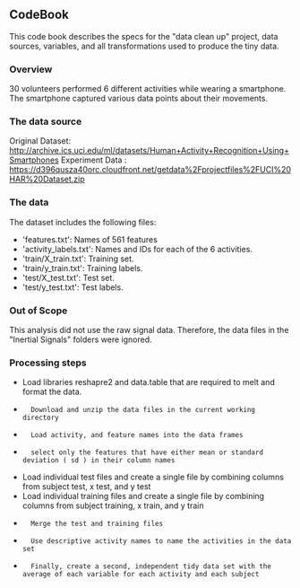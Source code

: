## CodeBook

This code book describes the specs for the "data clean up" project, data sources, variables, 
and all transformations used to produce the tiny data.

### Overview

30 volunteers performed 6 different activities while wearing a smartphone. The smartphone captured various 
data points about their movements.


### The data source

Original Dataset: http://archive.ics.uci.edu/ml/datasets/Human+Activity+Recognition+Using+Smartphones
Experiment Data : https://d396qusza40orc.cloudfront.net/getdata%2Fprojectfiles%2FUCI%20HAR%20Dataset.zip

### The data

The dataset includes the following files:


*	'features.txt': Names of 561 features
*	'activity_labels.txt': Names and IDs for each of the 6 activities.
*	'train/X_train.txt': Training set.
*	'train/y_train.txt': Training labels.
*	'test/X_test.txt': Test set.
*	'test/y_test.txt': Test labels.

### Out of Scope

This analysis did not use the raw signal data. Therefore, the data files in the "Inertial Signals" folders were ignored.

### Processing steps

*	Load libraries reshapre2 and data.table that are required to melt and format the data.
*       Download and unzip the data files in the current working directory
*       Load activity, and feature names into the data frames
*       select only the features that have either mean or standard deviation ( sd ) in their column names
*	Load individual test files and create a single file by combining columns from subject test, x test, and y test
*	Load individual training files and create a single file by combining columns from subject training, x train, and y train
*       Merge the test and training files
*       Use descriptive activity names to name the activities in the data set
*       Finally, create a second, independent tidy data set with the average of each variable for each activity and each subject
